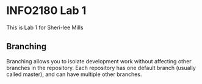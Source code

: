 # INFO2180 Lab 1

This is Lab 1 for Sheri-lee Mills

## Branching

Branching allows you to isolate development work without affecting other branches in the repository. Each repository has one default branch (usually called master), and can have multiple other branches.
